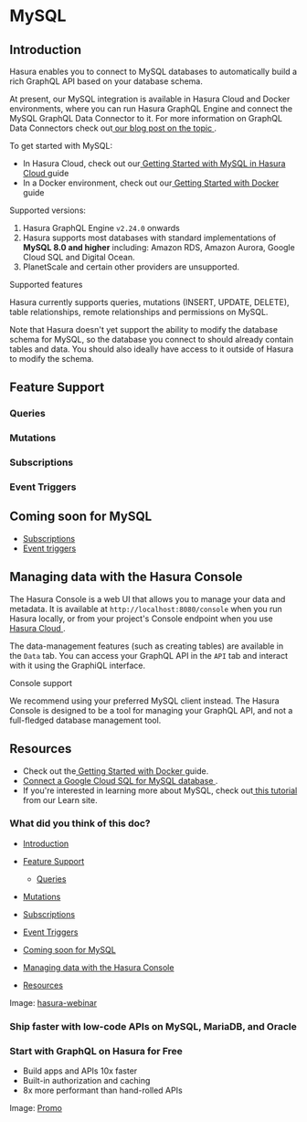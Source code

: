 # MySQL

## Introduction​

Hasura enables you to connect to MySQL databases to automatically build a rich GraphQL API based on your database
schema.

At present, our MySQL integration is available in Hasura Cloud and Docker environments, where you can run Hasura GraphQL
Engine and connect the MySQL GraphQL Data Connector to it. For more information on GraphQL Data Connectors check out[ our blog post on the topic ](https://hasura.io/blog/hasura-graphql-data-connectors/).

To get started with MySQL:

- In Hasura Cloud, check out our[ Getting Started with MySQL in Hasura Cloud ](https://hasura.io/docs/latest/databases/mysql/cloud/)guide
- In a Docker environment, check out our[ Getting Started with Docker ](https://hasura.io/docs/latest/databases/mysql/docker/)guide


Supported versions:

1. Hasura GraphQL Engine `v2.24.0` onwards
2. Hasura supports most databases with standard implementations of **MySQL 8.0 and higher** including: Amazon RDS,
Amazon Aurora, Google Cloud SQL and Digital Ocean.
3. PlanetScale and certain other providers are unsupported.


Supported features

Hasura currently supports queries, mutations (INSERT, UPDATE, DELETE), table relationships, remote relationships and
permissions on MySQL.

Note that Hasura doesn't yet support the ability to modify the database schema for MySQL, so the database you connect to
should already contain tables and data. You should also ideally have access to it outside of Hasura to modify the
schema.

## Feature Support​

### Queries​

### Mutations​

### Subscriptions​

### Event Triggers​

## Coming soon for MySQL​

- [ Subscriptions ](https://hasura.io/docs/latest/subscriptions/overview/)
- [ Event triggers ](https://hasura.io/docs/latest/event-triggers/overview/)


## Managing data with the Hasura Console​

The Hasura Console is a web UI that allows you to manage your data and metadata. It is available at `http://localhost:8080/console` when you run Hasura locally, or from your project's Console endpoint when you use[ Hasura Cloud ](https://cloud.hasura.io).

The data-management features (such as creating tables) are available in the `Data` tab. You can access your GraphQL API
in the `API` tab and interact with it using the GraphiQL interface.

Console support

We recommend using your preferred MySQL client instead. The Hasura Console is designed to be a tool for managing
your GraphQL API, and not a full-fledged database management tool.

## Resources​

- Check out the[ Getting Started with Docker ](https://hasura.io/docs/latest/databases/mysql/docker/)guide.
- [ Connect a Google Cloud SQL for MySQL database ](https://hasura.io/docs/latest/databases/mysql/gcp/).
- If you're interested in learning more about MySQL, check out[ this tutorial ](https://hasura.io/learn/database/mysql/introduction/)from our Learn site.


### What did you think of this doc?

- [ Introduction ](https://hasura.io/docs/latest/databases/mysql/index/#introduction)
- [ Feature Support ](https://hasura.io/docs/latest/databases/mysql/index/#feature-support)
    - [ Queries ](https://hasura.io/docs/latest/databases/mysql/index/#queries)

- [ Mutations ](https://hasura.io/docs/latest/databases/mysql/index/#mutations)

- [ Subscriptions ](https://hasura.io/docs/latest/databases/mysql/index/#subscriptions)

- [ Event Triggers ](https://hasura.io/docs/latest/databases/mysql/index/#event-triggers)
- [ Coming soon for MySQL ](https://hasura.io/docs/latest/databases/mysql/index/#coming-soon-for-mysql)
- [ Managing data with the Hasura Console ](https://hasura.io/docs/latest/databases/mysql/index/#managing-data-with-the-hasura-console)
- [ Resources ](https://hasura.io/docs/latest/databases/mysql/index/#resources)


Image: [ hasura-webinar ](https://res.cloudinary.com/dh8fp23nd/image/upload/v1683628053/main-web/Group_11457_vceb9f.png)

### Ship faster with low-code APIs on MySQL, MariaDB, and Oracle

### Start with GraphQL on Hasura for Free

- Build apps and APIs 10x faster
- Built-in authorization and caching
- 8x more performant than hand-rolled APIs


Image: [ Promo ](https://hasura.io/docs/assets/images/hasura-free-ff60e409244e0ea12b5a3045d1a9096b.png)
